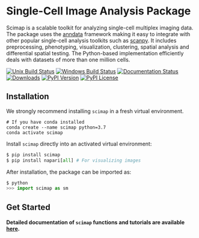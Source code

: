 # Single-Cell Image Analysis Package

Scimap is a scalable toolkit for analyzing single-cell multiplex imaging data. The package uses the [anndata](https://anndata.readthedocs.io/en/stable/anndata.AnnData.html) framework making it easy to integrate with other popular single-cell analysis toolkits such as [scanpy](https://scanpy.readthedocs.io/en/latest/#). It includes preprocessing, phenotyping, visualization, clustering, spatial analysis and differential spatial testing. The Python-based implementation efficiently deals with datasets of more than one million cells.


[![Unix Build Status](https://img.shields.io/travis/ajitjohnson/scimap/master.svg?label=unix)](https://travis-ci.org/ajitjohnson/scimap)
[![Windows Build Status](https://img.shields.io/appveyor/ci/ajitjohnson/scimap/master.svg?label=windows)](https://ci.appveyor.com/project/ajitjohnson/scimap)
[![Documentation Status](https://readthedocs.org/projects/scimap-doc/badge/?version=latest)](https://scimap-doc.readthedocs.io/en/latest/?badge=latest)
[![Downloads](https://pepy.tech/badge/scimap)](https://pepy.tech/project/scimap)
[![PyPI Version](https://img.shields.io/pypi/v/scimap.svg)](https://pypi.org/project/scimap)
[![PyPI License](https://img.shields.io/pypi/l/scimap.svg)](https://pypi.org/project/scimap)
<!--[![Scrutinizer Code Quality](https://img.shields.io/scrutinizer/g/ajitjohnson/scimap.svg)](https://scrutinizer-ci.com/g/ajitjohnson/scimap/?branch=master)-->
<!--[![Coverage Status](https://img.shields.io/coveralls/ajitjohnson/scimap/master.svg)](https://coveralls.io/r/ajitjohnson/scimap) -->

## Installation

We strongly recommend installing `scimap` in a fresh virtual environment.

```
# If you have conda installed
conda create --name scimap python=3.7
conda activate scimap
```

Install `scimap` directly into an activated virtual environment:

```python
$ pip install scimap
$ pip install napari[all] # For visualizing images
```

After installation, the package can be imported as:

```python
$ python
>>> import scimap as sm
```

## Get Started


#### Detailed documentation of `scimap` functions and tutorials are available [here](https://scimap-doc.readthedocs.io/en/latest/).
